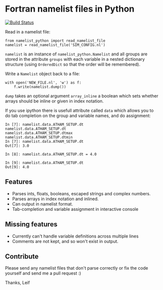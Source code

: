 # Fortran namelist files in Python

[![Build
Status](https://travis-ci.org/leifdenby/namelist_python.svg?branch=master)](https://travis-ci.org/leifdenby/namelist_python)

Read in a namelist file:
```
from namelist_python import read_namelist_file
namelist = read_namelist_file('SIM_CONFIG.nl')
```

`namelist` is an instance of `namelist_python.Namelist` and all groups are
stored in the attribute `groups` with each variable in a nested dictionary
structure (using `OrderedDict` so that the order will be remembered).

Write a `Namelist` object back to a file:
```
with open('NEW_FILE.nl', 'w') as f:
	f.write(namelist.dump())
```

`dump` takes an optional argument `array_inline` a boolean which sets whether
arrays should be inline or given in index notation.

If you use ipython there is usefull attribute called `data` which allows you to
do tab completion on the group and variable names, and do assignment:

```
In [7]: namelist.data.ATHAM_SETUP.dt
namelist.data.ATHAM_SETUP.dt
namelist.data.ATHAM_SETUP.dtmax
namelist.data.ATHAM_SETUP.dtmin
In [7]: namelist.data.ATHAM_SETUP.dt
Out[7]: 3.0

In [8]: namelist.data.ATHAM_SETUP.dt = 4.0

In [9]: namelist.data.ATHAM_SETUP.dt
Out[9]: 4.0
```

## Features
 - Parses ints, floats, booleans, escaped strings and complex numbers.
 - Parses arrays in index notation and inlined.
 - Can output in namelist format.
 - Tab-completion and variable assignment in interactive console

## Missing features
 - Currently can't handle variable definitions across multiple lines
 - Comments are not kept, and so won't exist in output.

## Contribute
Please send any namelist files that don't parse correctly or fix the code
yourself and send me a pull request :)

Thanks,
Leif
